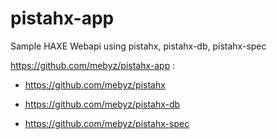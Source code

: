 # pistahx-app

Sample HAXE Webapi using pistahx, pistahx-db, pistahx-spec

https://github.com/mebyz/pistahx-app :

- https://github.com/mebyz/pistahx

- https://github.com/mebyz/pistahx-db

- https://github.com/mebyz/pistahx-spec
